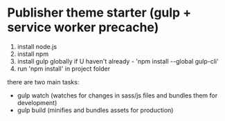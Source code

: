# Publisher theme starter (gulp + service worker precache)

1. install node.js
2. install npm
3. install gulp globally if U haven't already - 'npm install --global gulp-cli'
4. run 'npm install' in project folder

there are two main tasks:

- gulp watch (watches for changes in sass/js files and bundles them for development)
- gulp build (minifies and bundles assets for production)
